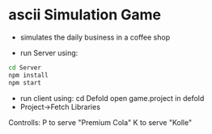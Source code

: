 # ascii Simulation Game

- simulates the daily business in a coffee shop


- run Server using:

```sh
cd Server
npm install
npm start
``` 

- run client using:
cd Defold
open game.project in defold
- Project->Fetch Libraries

Controlls:
P to serve "Premium Cola"
K to serve "Kolle"
